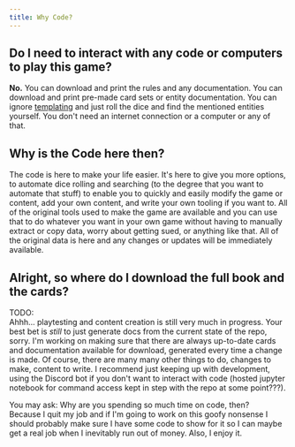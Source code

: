 ```yaml
---
title: Why Code?
---
```


## Do I need to interact with any code or computers to play this game?

**No.** You can download and print the rules and any documentation. You can download and print pre-made card sets or entity documentation. You can ignore [templating](./templating.md) and just roll the dice and find the mentioned entities yourself. You don't need an internet connection or a computer or any of that.

## Why is the Code here then?

The code is here to make your life easier. It's here to give you more options, to automate dice rolling and searching (to the degree that you want to automate that stuff) to enable you to quickly and easily modify the game or content, add your own content, and write your own tooling if you want to. All of the original tools used to make the game are available and you can use that to do whatever you want in your own game without having to manually extract or copy data, worry about getting sued, or anything like that. All of the original data is here and any changes or updates will be immediately available.

## Alright, so where do I download the full book and the cards?

TODO:  
Ahhh... playtesting and content creation is still very much in progress. Your best bet is *still* to just generate docs from the current state of the repo, sorry. I'm working on making sure that there are always up-to-date cards and documentation available for download, generated every time a change is made. Of course, there are many many other things to do, changes to make, content to write. I recommend just keeping up with development, using the Discord bot if you don't want to interact with code (hosted jupyter notebook for command access kept in step with the repo at some point???).

You may ask: Why are you spending so much time on code, then?  
Because I quit my job and if I'm going to work on this goofy nonsense I should probably make sure I have some code to show for it so I can maybe get a real job when I inevitably run out of money. Also, I enjoy it.
